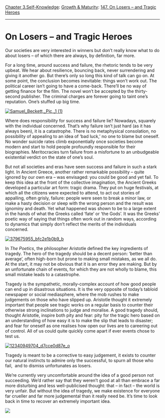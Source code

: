 [Chapter 3.Self-Knowledge](https://www.theschooloflife.com/thebookoflife/category/self-knowledge/): [Growth & Maturity](https://www.theschooloflife.com/thebookoflife/category/self-knowledge/growth-maturity/): [147. On Losers – and Tragic Heroes](https://www.theschooloflife.com/thebookoflife/on-losers-and-tragic-heroes/)

* * *

# On Losers – and Tragic Heroes

Our societies are very interested in winners but don’t really know what to do about losers – of which there are always, by definition, far more.

For a long time, around success and failure, the rhetoric tends to be very upbeat. We hear about resilience, bouncing back, never surrendering and giving it another go. But there’s only so long this kind of talk can go on. At some point, the conclusion becomes inevitable: things won’t work out. The political career isn’t going to have a come-back. There’ll be no way of getting finance for the film. The novel won’t be accepted by the thirty-second publisher. The criminal charges are forever going to taint one’s reputation. One’s stuffed up big time.

[![Samuel_Beckett,_Pic,_1 (1)](https://www.theschooloflife.com/thebookoflife/wp-content/uploads/2015/03/Samuel_Beckett_Pic_1-1.jpg)](http://www.thebookoflife.org/wp-content/uploads/2015/03/Samuel_Beckett_Pic_1-1.jpg)

Where does responsibility for success and failure lie? Nowadays, squarely with the individual concerned. That’s why failure isn’t just hard (as it has always been), it is a catastrophe. There is no metaphysical consolation, no possibility of appealing to an idea of ‘bad luck,’ no one to blame but oneself. No wonder suicide rates climb exponentially once societies become modern and start to hold people profoundly responsible for their biographies. Meritocracies turn failure from a misfortune to an unbudgeable existential verdict on the state of one’s soul.

But not all societies and eras have seen success and failure in such a stark light. In Ancient Greece, another rather remarkable possibility – quite ignored by our own era – was envisaged: you could be good and yet fail. To keep this idea at the front of the collective imagination, the Ancient Greeks developed a particular art form: tragic drama. They put on huge festivals, at which all the citizens were expected to attend, to act out stories of appalling, often grisly, failure: people were seen to break a minor law, or make a hasty decision or sleep with the wrong person and the result was ignominy and death. Yet what happened was shown to be to a large extent in the hands of what the Greeks called ‘fate’ or ‘the Gods’. It was the Greeks’ poetic way of saying that things often work out in random ways, according to dynamics that simply don’t reflect the merits of the individuals concerned.

[![379675955_bfc2e1b0b9_b](https://www.theschooloflife.com/thebookoflife/wp-content/uploads/2015/03/379675955_bfc2e1b0b9_b.jpg)](http://www.thebookoflife.org/wp-content/uploads/2015/03/379675955_bfc2e1b0b9_b.jpg)

In _The Poetics_, the philosopher Aristotle defined the key ingredients of tragedy. The hero of the tragedy should be a decent person: ‘better than average’, often high-born but prone to making small mistakes, as we all do. At the start, it may not be obvious that it is an error they are making. But by an unfortunate chain of events, for which they are not wholly to blame, this small mistake leads to a catastrophe.

Tragedy is the sympathetic, morally-complex account of how good people can end up in disastrous situations. It is the very opposite of today’s tabloid newspaper or social mediasphere, where the mob rushes to make judgements on those who have slipped up. Aristotle thought it extremely important that people see tragic works on a regular basis to counter their otherwise strong inclinations to judge and moralise. A good tragedy should, thought Aristotle, inspire both pity and fear: pity for the tragic hero based on an understanding of how easy it is to make the slip that leads to disaster; and fear for oneself as one realises how open our lives are to careering out of control. All of us could quite quickly come apart if ever events chose to test us.

[![12340949704_d7cce0d87e_o](https://www.theschooloflife.com/thebookoflife/wp-content/uploads/2015/03/12340949704_d7cce0d87e_o.jpg)](http://www.thebookoflife.org/wp-content/uploads/2015/03/12340949704_d7cce0d87e_o.jpg)

Tragedy is meant to be a corrective to easy judgement, it exists to counter our natural instincts to admire only the successful, to spurn all those who fail, &nbsp;and to dismiss unfortunates as losers.

We’re currently very uncomfortable around the idea of a good person not succeeding. We’d rather say that they weren’t good at all than embrace a far more disturbing and less well-publicised thought: that – in fact – the world is very unfair. But without the idea of tragedy, we make existence for everyone far crueller and far more judgemental than it really need be. It’s time to look back in time to recover an extremely important idea.

[![](https://img.youtube.com/vi/ip97YDkvbtY/0.jpg)](https://www.youtube.com/embed/ip97YDkvbtY '')
